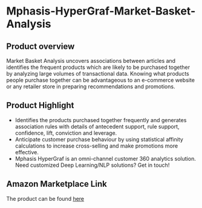 # Mphasis-HyperGraf-Market-Basket-Analysis

## Product overview

Market Basket Analysis uncovers associations between articles and identifies the frequent products which are likely to be purchased together by analyzing large volumes of transactional data. Knowing what products people purchase together can be advantageous to an e-commerce website or any retailer store in preparing recommendations and promotions.

## Product Highlight 

* Identifies the products purchased together frequently and generates association rules with details of antecedent support, rule support, confidence, lift, conviction and leverage.
* Anticipate customer purchase behaviour by using statistical affinity calculations to increase cross-selling and make promotions more effective.
* Mphasis HyperGraf is an omni-channel customer 360 analytics solution. Need customized Deep Learning/NLP solutions? Get in touch!

## Amazon Marketplace Link
The product can be found [here](https://aws.amazon.com/marketplace/pp/prodview-y6z3fk7gvudgs?qid=1617789117428&sr=0-17&ref_=brs_res_product_title)
